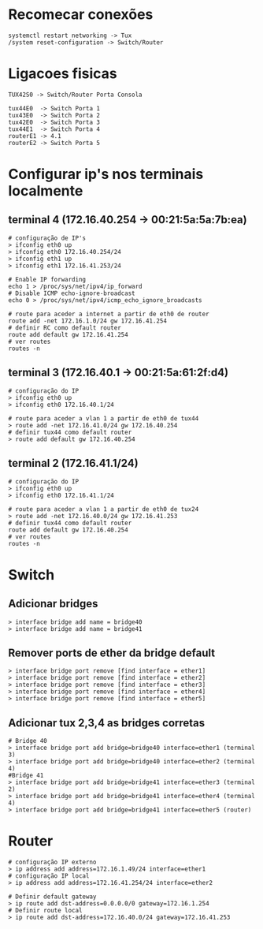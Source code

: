 # Recomecar conexões

```
systemctl restart networking -> Tux
/system reset-configuration -> Switch/Router
```

# Ligacoes fisicas

```
TUX42S0 -> Switch/Router Porta Consola

tux44E0  -> Switch Porta 1 
tux43E0  -> Switch Porta 2
tux42E0  -> Switch Porta 3
tux44E1  -> Switch Porta 4
routerE1 -> 4.1
routerE2 -> Switch Porta 5
```
# Configurar ip's nos terminais localmente

## terminal 4 (172.16.40.254 -> 00:21:5a:5a:7b:ea)
```
# configuração de IP's
> ifconfig eth0 up
> ifconfig eth0 172.16.40.254/24
> ifconfig eth1 up
> ifconfig eth1 172.16.41.253/24

# Enable IP forwarding
echo 1 > /proc/sys/net/ipv4/ip_forward
# Disable ICMP echo-ignore-broadcast
echo 0 > /proc/sys/net/ipv4/icmp_echo_ignore_broadcasts

# route para aceder a internet a partir de eth0 de router
route add -net 172.16.1.0/24 gw 172.16.41.254
# definir RC como default router
route add default gw 172.16.41.254
# ver routes
routes -n

```
## terminal 3 (172.16.40.1 -> 00:21:5a:61:2f:d4)
```
# configuração do IP
> ifconfig eth0 up
> ifconfig eth0 172.16.40.1/24

# route para aceder a vlan 1 a partir de eth0 de tux44
> route add -net 172.16.41.0/24 gw 172.16.40.254
# definir tux44 como default router
> route add default gw 172.16.40.254
```

## terminal 2 (172.16.41.1/24)
```
# configuração do IP
> ifconfig eth0 up
> ifconfig eth0 172.16.41.1/24

# route para aceder a vlan 1 a partir de eth0 de tux24
> route add -net 172.16.40.0/24 gw 172.16.41.253
# definir tux44 como default router
route add default gw 172.16.40.254
# ver routes
routes -n
```

# Switch

## Adicionar bridges

```
> interface bridge add name = bridge40
> interface bridge add name = bridge41
```
## Remover ports de ether da bridge default

```
> interface bridge port remove [find interface = ether1]
> interface bridge port remove [find interface = ether2]
> interface bridge port remove [find interface = ether3]
> interface bridge port remove [find interface = ether4]
> interface bridge port remove [find interface = ether5]
```

## Adicionar tux 2,3,4 as bridges corretas

```
# Bridge 40
> interface bridge port add bridge=bridge40 interface=ether1 (terminal 3)
> interface bridge port add bridge=bridge40 interface=ether2 (terminal 4)
#Bridge 41
> interface bridge port add bridge=bridge41 interface=ether3 (terminal 2)
> interface bridge port add bridge=bridge41 interface=ether4 (terminal 4)
> interface bridge port add bridge=bridge41 interface=ether5 (router)

```

# Router

```
# configuração IP externo
> ip address add address=172.16.1.49/24 interface=ether1
# configuração IP local
> ip address add address=172.16.41.254/24 interface=ether2

# Definir default gateway
> ip route add dst-address=0.0.0.0/0 gateway=172.16.1.254
# Definir route local
> ip route add dst-address=172.16.40.0/24 gateway=172.16.41.253
```